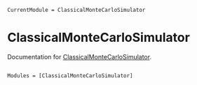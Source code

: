 ```@meta
CurrentModule = ClassicalMonteCarloSimulator
```

# ClassicalMonteCarloSimulator

Documentation for [ClassicalMonteCarloSimulator](https://github.com/meese-wj/ClassicalMonteCarloSimulator.jl).

```@index
```

```@autodocs
Modules = [ClassicalMonteCarloSimulator]
```

